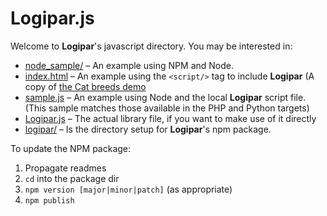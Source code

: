 # Logipar.js

Welcome to **Logipar**'s javascript directory.  You may be interested in:
* [node_sample/](node_sample) – An example using NPM and Node.
* [index.html](index.html) – An example using the `<script/>` tag to include **Logipar** (A copy of [the Cat breeds demo](https://altef.github.io/logipar/)
* [sample.js](sample.js) – An example using Node and the local **Logipar** script file.  (This sample matches those available in the PHP and Python targets)
* [Logipar.js](logpiar/Logipar.js) – The actual library file, if you want to make use of it directly
* [logipar/](logpiar/) – Is the directory setup for **Logipar**'s npm package.


To update the NPM package:
1. Propagate readmes
2. `cd` into the package dir
3. `npm version [major|minor|patch]` (as appropriate)
4. `npm publish`